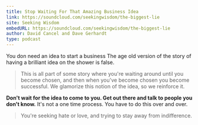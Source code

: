 ```yaml
---
title: Stop Waiting For That Amazing Business Idea
link: https://soundcloud.com/seekingwisdom/the-biggest-lie
site: Seeking Wisdom
embedURL: https://soundcloud.com/seekingwisdom/the-biggest-lie
author: David Cancel and Dave Gerhardt
type: podcast
---
```


You don need an idea to start a business The age old version of the story of having a brilliant idea
on the shower is false.

> This is all part of some story where you're waiting around until you become chosen, and then when
> you've become chosen you become successful. We glamorize this notion of the idea, so we reinforce
> it.

**Don't wait for the idea to come to you. Get out there and talk to people you don't know.** It's
not a one time process. You have to do this over and over.

> You're seeking hate or love, and trying to stay away from indifference.
